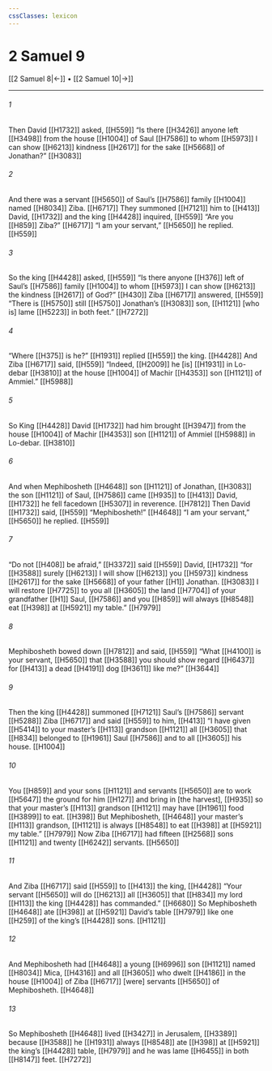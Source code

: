 ```yaml
---
cssClasses: lexicon
---
```


# 2 Samuel 9

[[2 Samuel 8|←]] • [[2 Samuel 10|→]]

---

###### 1
Then David [[H1732]] asked, [[H559]] “Is there [[H3426]] anyone left [[H3498]] from the house [[H1004]] of Saul [[H7586]] to whom [[H5973]] I can show [[H6213]] kindness [[H2617]] for the sake [[H5668]] of Jonathan?” [[H3083]]

###### 2
And there was a servant [[H5650]] of Saul’s [[H7586]] family [[H1004]] named [[H8034]] Ziba. [[H6717]] They summoned [[H7121]] him  to [[H413]] David, [[H1732]] and the king [[H4428]] inquired, [[H559]] “Are you [[H859]] Ziba?” [[H6717]] “I am your servant,” [[H5650]] he replied. [[H559]]

###### 3
So the king [[H4428]] asked, [[H559]] “Is there anyone [[H376]] left of Saul’s [[H7586]] family [[H1004]] to whom [[H5973]] I can show [[H6213]] the kindness [[H2617]] of God?” [[H430]] Ziba [[H6717]] answered, [[H559]] “There is [[H5750]] still [[H5750]] Jonathan’s [[H3083]] son, [[H1121]] [who is] lame [[H5223]] in both feet.” [[H7272]]

###### 4
“Where [[H375]] is he?” [[H1931]] replied [[H559]] the king. [[H4428]] And Ziba [[H6717]] said, [[H559]] “Indeed, [[H2009]] he [is] [[H1931]] in Lo-debar [[H3810]] at the house [[H1004]] of Machir [[H4353]] son [[H1121]] of Ammiel.” [[H5988]]

###### 5
So King [[H4428]] David [[H1732]] had him brought [[H3947]] from the house [[H1004]] of Machir [[H4353]] son [[H1121]] of Ammiel [[H5988]] in Lo-debar. [[H3810]]

###### 6
And when Mephibosheth [[H4648]] son [[H1121]] of Jonathan, [[H3083]] the son [[H1121]] of Saul, [[H7586]] came [[H935]] to [[H413]] David, [[H1732]] he fell facedown [[H5307]] in reverence. [[H7812]] Then David [[H1732]] said, [[H559]] “Mephibosheth!” [[H4648]] “I am your servant,” [[H5650]] he replied. [[H559]]

###### 7
“Do not [[H408]] be afraid,” [[H3372]] said [[H559]] David, [[H1732]] “for [[H3588]] surely [[H6213]] I will show [[H6213]] you [[H5973]] kindness [[H2617]] for the sake [[H5668]] of your father [[H1]] Jonathan. [[H3083]] I will restore [[H7725]] to you  all [[H3605]] the land [[H7704]] of your grandfather [[H1]] Saul, [[H7586]] and you [[H859]] will always [[H8548]] eat [[H398]] at [[H5921]] my table.” [[H7979]]

###### 8
Mephibosheth bowed down [[H7812]] and said, [[H559]] “What [[H4100]] is your servant, [[H5650]] that [[H3588]] you should show regard [[H6437]] for [[H413]] a dead [[H4191]] dog [[H3611]] like me?” [[H3644]]

###### 9
Then the king [[H4428]] summoned [[H7121]] Saul’s [[H7586]] servant [[H5288]] Ziba [[H6717]] and said [[H559]] to him, [[H413]] “I have given [[H5414]] to your master’s [[H113]] grandson [[H1121]] all [[H3605]] that [[H834]] belonged to [[H1961]] Saul [[H7586]] and to all [[H3605]] his house. [[H1004]]

###### 10
You [[H859]] and your sons [[H1121]] and servants [[H5650]] are to work [[H5647]] the ground for him [[H127]] and bring in [the harvest], [[H935]] so that your master’s [[H113]] grandson [[H1121]] may have [[H1961]] food [[H3899]] to eat. [[H398]] But Mephibosheth, [[H4648]] your master’s [[H113]] grandson, [[H1121]] is always [[H8548]] to eat [[H398]] at [[H5921]] my table.” [[H7979]] Now Ziba [[H6717]] had fifteen [[H2568]] sons [[H1121]] and twenty [[H6242]] servants. [[H5650]]

###### 11
And Ziba [[H6717]] said [[H559]] to [[H413]] the king, [[H4428]] “Your servant [[H5650]] will do [[H6213]] all [[H3605]] that [[H834]] my lord [[H113]] the king [[H4428]] has commanded.” [[H6680]] So Mephibosheth [[H4648]] ate [[H398]] at [[H5921]] David’s table [[H7979]] like one [[H259]] of the king’s [[H4428]] sons. [[H1121]]

###### 12
And Mephibosheth had [[H4648]] a young [[H6996]] son [[H1121]] named [[H8034]] Mica, [[H4316]] and all [[H3605]] who dwelt [[H4186]] in the house [[H1004]] of Ziba [[H6717]] [were] servants [[H5650]] of Mephibosheth. [[H4648]]

###### 13
So Mephibosheth [[H4648]] lived [[H3427]] in Jerusalem, [[H3389]] because [[H3588]] he [[H1931]] always [[H8548]] ate [[H398]] at [[H5921]] the king’s [[H4428]] table, [[H7979]] and he was lame [[H6455]] in both [[H8147]] feet. [[H7272]]

